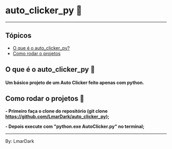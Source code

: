 # auto_clicker_py  📍

---

## Tópicos
  * [O que é o auto_clicker_py?](#o-que-é-o-auto_clicker_py-)
  * [Como rodar o projetos](#Como-rodar-o-projetos-)

## O que é o auto_clicker_py 🤔

#### Um básico projeto de um Auto Clicker feito apenas com python.

## Como rodar o projetos 👣

**<p>- Primeiro faça o clone do repositório (git clone https://github.com/LmarDark/auto_clicker_py);</p>**
**<p>- Depois execute com "python.exe AutoClicker.py" no terminal;</p>**

---

By: LmarDark
